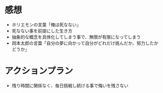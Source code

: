 # 感想
- ホリエモンの言葉「俺は死なない」
- 死なない事を前提にした生き方
- 抽象的な概念を具体化してしまう事で、無限が有限になってしまう
- 岡本太郎の言葉「自分の夢に向かって自分がどれだけ挑んだか、努力したかどうか」
# アクションプラン
- 残り時間に関係なく、毎日挑戦し続ける事で悔いを残さない

